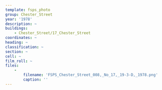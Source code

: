 ```yaml
---
template: fsps_photo
group: Chester_Street
year: '1978'
description: ~
buildings:
    - Chester_Street/17_Chester_Street
coordinates: ~
heading: ~
classification: ~
section: ~
cell: ~
film_roll: ~
files:
    -
        filename: 'FSPS_Chester_Street_008,_No_17,_19-3-D,_1978.png'
        caption: ''
---
```


